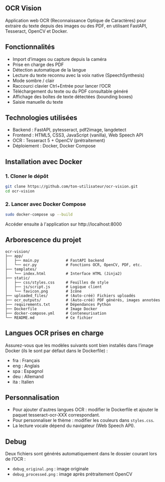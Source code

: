 ## OCR Vision

Application web OCR (Reconnaissance Optique de Caractères) pour extraire du texte depuis des images ou des PDF, en utilisant FastAPI, Tesseract, OpenCV et Docker.

## Fonctionnalités

- Import d’images ou capture depuis la caméra
- Prise en charge des PDF
- Détection automatique de la langue
- Lecture du texte reconnu avec la voix native (SpeechSynthesis)
- Mode sombre / clair
- Raccourci clavier Ctrl+Entrée pour lancer l’OCR
- Téléchargement du texte ou du PDF consultable généré
- Affichage des boîtes de texte détectées (bounding boxes)
- Saisie manuelle du texte

## Technologies utilisées

- Backend : FastAPI, pytesseract, pdf2image, langdetect
- Frontend : HTML5, CSS3, JavaScript (vanilla), Web Speech API
- OCR : Tesseract 5 + OpenCV (prétraitement)
- Déploiement : Docker, Docker Compose

## Installation avec Docker

### 1. Cloner le dépôt

```bash
git clone https://github.com/ton-utilisateur/ocr-vision.git
cd ocr-vision
```

### 2. Lancer avec Docker Compose

```bash
sudo docker-compose up --build
```

Accéder ensuite à l'application sur http://localhost:8000

## Arborescence du projet

```
ocr-vision/
├── app/
│   ├── main.py            # FastAPI backend
│   └── ocr.py             # Fonctions OCR, OpenCV, PDF, etc.
├── templates/
│   └── index.html         # Interface HTML (Jinja2)
├── static/
│   ├── css/styles.css     # Feuilles de style
│   ├── js/script.js       # Logique client
│   └── favicon.png        # Icône
├── uploaded_files/        # (Auto-créé) Fichiers uploadés
├── ocr_outputs/           # (Auto-créé) PDF générés, images annotées
├── requirements.txt       # Dépendances Python
├── Dockerfile             # Image Docker
├── docker-compose.yml     # Conteneurisation
└── README.md              # Ce fichier
```

## Langues OCR prises en charge

Assurez-vous que les modèles suivants sont bien installés dans l’image Docker (ils le sont par défaut dans le Dockerfile) :

- fra : Français
- eng : Anglais
- spa : Espagnol
- deu : Allemand
- ita : Italien

## Personnalisation

- Pour ajouter d'autres langues OCR : modifier le Dockerfile et ajouter le paquet tesseract-ocr-XXX correspondant.
- Pour personnaliser le thème : modifier les couleurs dans `styles.css`.
- La lecture vocale dépend du navigateur (Web Speech API).

## Debug

Deux fichiers sont générés automatiquement dans le dossier courant lors de l’OCR :
- `debug_original.png` : image originale
- `debug_processed.png` : image après prétraitement OpenCV
